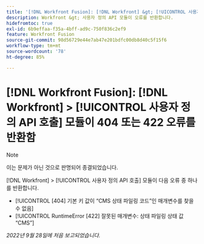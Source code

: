```yaml
---
title: '[!DNL Workfront Fusion]: [!DNL Workfront] &gt; [!UICONTROL 사용자 지정 API 호출] 모듈이 404 또는 422 오류를 반환함'
description: Workfront &gt; 사용자 정의 API 모듈이 오류를 반환합니다.
hidefromtoc: true
exl-id: 6b9effaa-f35a-4bff-ad9c-750f836c2ef9
feature: Workfront Fusion
source-git-commit: 98d56729e44e7ab47e201bdfc00db8d40c5f15f6
workflow-type: tm+mt
source-wordcount: '78'
ht-degree: 85%

---
```


# [!DNL Workfront Fusion]: [!DNL Workfront] > [!UICONTROL 사용자 정의 API 호출] 모듈이 404 또는 422 오류를 반환함

>[!NOTE]
>
>이는 문제가 아닌 것으로 판명되어 종결되었습니다.

[!DNL Workfront] > [!UICONTROL 사용자 정의 API 호출] 모듈이 다음 오류 중 하나를 반환합니다.

* [!UICONTROL [404] 기본 키 값이 “CMS 상태 파일링 코드”인 매개변수를 찾을 수 없음]
* [!UICONTROL RuntimeError [422] 잘못된 매개변수: 상태 파일링 상태 값 “CMS”]

_2022년 9월 28일에 처음 보고되었습니다._
